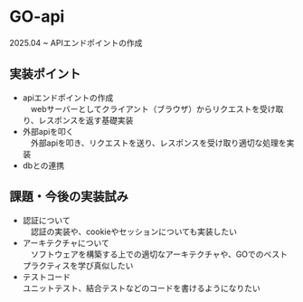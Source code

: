 # GO-api
2025.04 ~ APIエンドポイントの作成

## 実装ポイント
- apiエンドポイントの作成  
　webサーバーとしてクライアント（ブラウザ）からリクエストを受け取り、レスポンスを返す基礎実装
- 外部apiを叩く  
　外部apiを叩き、リクエストを送り、レスポンスを受け取り適切な処理を実装
- dbとの連携  

## 課題・今後の実装試み
- 認証について  
　認証の実装や、cookieやセッションについても実装したい
- アーキテクチャについて  
　ソフトウェアを構築する上での適切なアーキテクチャや、GOでのベストプラクティスを学び真似したい
- テストコード  
 ユニットテスト、結合テストなどのコードを書けるようになりたい
 
